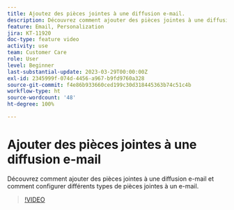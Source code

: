 ```yaml
---
title: Ajoutez des pièces jointes à une diffusion e-mail.
description: Découvrez comment ajouter des pièces jointes à une diffusion e-mail et comment configurer différents types de pièces jointes à un e-mail.
feature: Email, Personalization
jira: KT-11920
doc-type: feature video
activity: use
team: Customer Care
role: User
level: Beginner
last-substantial-update: 2023-03-29T00:00:00Z
exl-id: 2345999f-074d-4456-a967-b9fd9760a328
source-git-commit: f4e86b933660ced199c30d318445363b74c51c4b
workflow-type: ht
source-wordcount: '48'
ht-degree: 100%

---
```


# Ajouter des pièces jointes à une diffusion e-mail

Découvrez comment ajouter des pièces jointes à une diffusion e-mail et comment configurer différents types de pièces jointes à un e-mail.

>[!VIDEO](https://video.tv.adobe.com/v/3415789?quality=12&learn=on)
